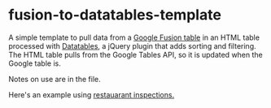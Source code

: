 # fusion-to-datatables-template
A simple template to pull data from a <a href="https://support.google.com/fusiontables/answer/2571232">Google Fusion table</a> in an HTML table processed with <a href="https://www.datatables.net/">Datatables</a>, a jQuery plugin that adds sorting and filtering. The HTML table pulls from the Google Tables API, so it is updated when the Google table is.

Notes on use are in the file.

Here's an example using <a href="http://www.nwadg.com/restaurantinspections">restauarant inspections.</a>
